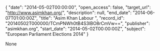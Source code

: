 {
  "date": "2014-05-02T00:00:00", 
  "open_access": false, 
  "target_url": "http://www.asimkhan.org/", 
  "description": null, 
  "end_date": "2014-06-07T01:00:00Z", 
  "title": "Asim Khan Labour ", 
  "record_id": "20140502T000000/TCmPNWh0tB4S3lBO8rCmVw==", 
  "publisher": "asimkhan.org", 
  "start_date": "2014-05-02T00:00:00Z", 
  "subject": "European Parliament Elections 2014"
}

None